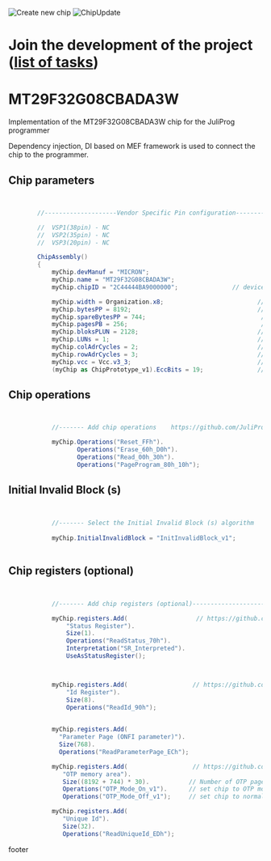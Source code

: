 ![Create new chip](https://github.com/JuliProg/MT29F32G08CBADA3W/workflows/Create%20new%20chip/badge.svg?event=repository_dispatch)
![ChipUpdate](https://github.com/JuliProg/MT29F32G08CBADA3W/workflows/ChipUpdate/badge.svg)
# Join the development of the project ([list of tasks](https://github.com/users/JuliProg/projects/1))


# MT29F32G08CBADA3W
Implementation of the MT29F32G08CBADA3W chip for the JuliProg programmer

Dependency injection, DI based on MEF framework is used to connect the chip to the programmer.

<section class = "listing">

# Chip parameters
```c#


        //--------------------Vendor Specific Pin configuration---------------------------

        //  VSP1(38pin) - NC    
        //  VSP2(35pin) - NC
        //  VSP3(20pin) - NC 

        ChipAssembly()
        {
            myChip.devManuf = "MICRON";
            myChip.name = "MT29F32G08CBADA3W";
            myChip.chipID = "2C44444BA9000000";               // device ID 

            myChip.width = Organization.x8;                          // chip width (x8 or x16)
            myChip.bytesPP = 8192;                                   // page size in bytes
            myChip.spareBytesPP = 744;                                // size Spare Area in bytes
            myChip.pagesPB = 256;                                     // the number of pages per block 
            myChip.bloksPLUN = 2128;                                 // number of blocks in CE 
            myChip.LUNs = 1;                                         // the amount of CE in the chip
            myChip.colAdrCycles = 2;                                 // cycles for column addressing
            myChip.rowAdrCycles = 3;                                 // cycles for row addressing 
            myChip.vcc = Vcc.v3_3;                                   // supply voltage
            (myChip as ChipPrototype_v1).EccBits = 19;               // Number of bits ECC correctability for each 512 bytes

```
# Chip operations
```c#


            //------- Add chip operations    https://github.com/JuliProg/Wiki#command-set----------------------------------------------------

            myChip.Operations("Reset_FFh").
                   Operations("Erase_60h_D0h").
                   Operations("Read_00h_30h").
                   Operations("PageProgram_80h_10h");

```
# Initial Invalid Block (s)
```c#

            
            //------- Select the Initial Invalid Block (s) algorithm    https://github.com/JuliProg/Wiki/wiki/Initiate-Invalid-Block-----------
                
            myChip.InitialInvalidBlock = "InitInvalidBlock_v1";
                
```
# Chip registers (optional)
```c#


            //------- Add chip registers (optional)----------------------------------------------------

            myChip.registers.Add(                   // https://github.com/JuliProg/Wiki/wiki/StatusRegister
                "Status Register").
                Size(1).
                Operations("ReadStatus_70h").
                Interpretation("SR_Interpreted").
                UseAsStatusRegister();



            myChip.registers.Add(                  // https://github.com/JuliProg/Wiki/wiki/ID-Register
                "Id Register").     
                Size(8).
                Operations("ReadId_90h");
            

            myChip.registers.Add(
              "Parameter Page (ONFI parameter)").
              Size(768).
              Operations("ReadParameterPage_ECh");

            myChip.registers.Add(                  // https://github.com/JuliProg/Wiki/wiki/OTP
               "OTP memory area").
               Size((8192 + 744) * 30).           // Number of OTP pages = 30
               Operations("OTP_Mode_On_v1").      // set chip to OTP mode then Read or Programm block[0].page[02]...block[0].page[32]
               Operations("OTP_Mode_Off_v1");     // set chip to normall mode

            myChip.registers.Add(
               "Unique Id").
               Size(32).
               Operations("ReadUniqueId_EDh");

```
</section>






















footer
